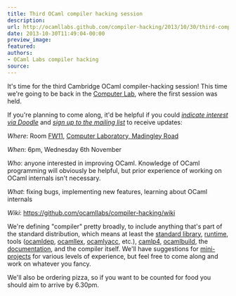 ```yaml
---
title: Third OCaml compiler hacking session
description:
url: http://ocamllabs.github.com/compiler-hacking/2013/10/30/third-compiler-hacking-session - [404 Not Found]
date: 2013-10-30T11:49:04-00:00
preview_image:
featured:
authors:
- OCaml Labs compiler hacking
source:
---
```


<p>It's time for the third Cambridge OCaml compiler-hacking session! This time we're going to be back in the <a href="http://www.cl.cam.ac.uk/">Computer Lab</a>, where the first session was held.</p>

<p>If you're planning to come along, it'd be helpful if you could <a href="http://doodle.com/czzp7ik4r72npz6p"><em>indicate interest via Doodle</em></a> and <a href="http://lists.ocaml.org/listinfo/cam-compiler-hacking"><em>sign up to the mailing list</em></a> to receive updates:</p>

<p><em>Where</em>: Room <a href="http://www.cl.cam.ac.uk/research/dtg/openroommap/static/?s=FW11&amp;labels=1">FW11</a>, <a href="http://www.cl.cam.ac.uk/directions/">Computer Laboratory, Madingley Road</a></p>

<p><em>When</em>: 6pm, Wednesday 6th November</p>

<p><em>Who</em>: anyone interested in improving OCaml. Knowledge of OCaml programming will obviously be helpful, but prior experience of working on OCaml internals isn't necessary.</p>

<p><em>What</em>: fixing bugs, implementing new features, learning about OCaml internals</p>

<p><em>Wiki</em>: <a href="https://github.com/ocamllabs/compiler-hacking/wiki">https://github.com/ocamllabs/compiler-hacking/wiki</a></p>

<p>We're defining &quot;compiler&quot; pretty broadly, to include anything that's part of the standard distribution, which means at least the <a href="http://caml.inria.fr/pub/docs/manual-ocaml-4.01/libref/index.html - [404 Not Found]">standard library</a>, <a href="http://caml.inria.fr/pub/docs/manual-ocaml-4.00/manual024.html - [404 Not Found]">runtime</a>, tools (<a href="http://caml.inria.fr/pub/docs/manual-ocaml-4.01/depend.html - [404 Not Found]">ocamldep</a>, <a href="http://caml.inria.fr/pub/docs/manual-ocaml-4.00/manual026.html#toc105 - [404 Not Found]">ocamllex</a>, <a href="http://caml.inria.fr/pub/docs/manual-ocaml-4.00/manual026.html#toc107 - [404 Not Found]">ocamlyacc</a>, etc.), <a href="http://caml.inria.fr/pub/docs/manual-camlp4/manual002.html">camlp4</a>, <a href="http://caml.inria.fr/pub/docs/manual-ocaml-4.00/manual032.html - [404 Not Found]">ocamlbuild</a>, the <a href="http://caml.inria.fr/resources/doc/index.en.html">documentation</a>, and the compiler itself. We'll have suggestions for <a href="https://github.com/ocamllabs/compiler-hacking/wiki/Things-to-work-on">mini-projects</a> for various levels of experience, but feel free to come along and work on whatever you fancy.</p>

<p>We'll also be ordering pizza, so if you want to be counted for food you should aim to arrive by 6.30pm.</p>

